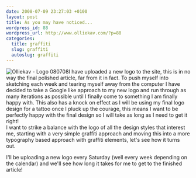 ```yaml
--- 
date: 2008-07-09 23:27:03 +0100
layout: post
title: As you may have noticed...
wordpress_id: 88
wordpress_url: http://www.olliekav.com/?p=88
categories: 
  title: graffiti
  slug: graffiti
  autoslug: graffiti
---
```

![Olliekav - Logo 080708](http://www.olliekav.com/wp-content/uploads/2008/07/graff-logo0080708.jpg "graff-logo0080708")I have uploaded a new logo to the site, this is in no way the final polished article, far from it in fact. <!--more--> To push myself into sketching each week and tearing myself away from the computer I have decided to take a Google like approach to my new logo and run through as many iterations as possible until I finally come to something I am finally happy with. This also has a knock on effect as I will be using my final logo design for a tattoo once I pluck up the courage, this means I want to be perfectly happy with the final design so I will take as long as I need to get it right!  
I want to strike a balance with the logo of all the design styles that interest me, starting with a very simple graffiti approach and moving this into a more typography based approach with graffiti elements, let's see how it turns out.

I'll be uploading a new logo every Saturday (well every week depending on the calendar) and we'll see how long it takes for me to get to the finished article!
